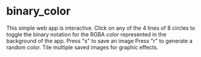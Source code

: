 # binary_color
This simple web app is interactive. Click on any of the 4 lines of 8 circles to toggle the binary notation for the RGBA color represented in the background of the app. 
Press "s" to save an image
Press "r" to generate a random color. 
Tile multiple saved images for graphic effects.
